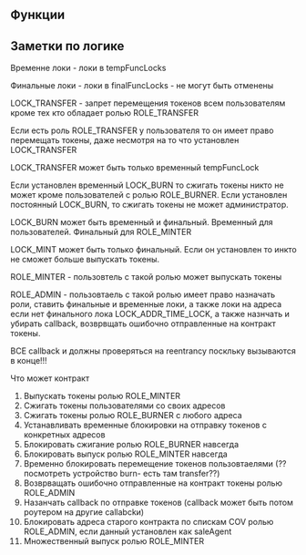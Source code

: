 ## Функции

## Заметки по логике

Временне локи - локи в tempFuncLocks

Финальные локи - локи в finalFuncLocks - не могут быть отменены

LOCK_TRANSFER - запрет перемещения токенов всем пользователям кроме тех кто обладает ролью ROLE_TRANSFER

Если есть роль ROLE_TRANSFER у пользователя то он имеет право перемещать токены, даже несмотря на то что установлен LOCK_TRANSFER

LOCK_TRANSFER может быть только временный tempFuncLock

Если установлен временный LOCK_BURN то сжигать токены никто не может кроме пользователей с ролью ROLE_BURNER. Если установлен постоянный LOCK_BURN, то сжигать токены не может администратор. 

LOCK_BURN может быть временный и финальный. Временный  для пользователей. Финальный для ROLE_MINTER

LOCK_MINT может быть только финальный. Если он установлен то инкто не сможет больше выпускать токены. 

ROLE_MINTER - пользовтель с такой ролью может выпускать токены

ROLE_ADMIN - пользовтаель с такой ролью имеет право назначать роли, ставить финальные и временные локи, а также локи на адреса если нет финального лока LOCK_ADDR_TIME_LOCK, а также назнчать и убирать callback, возврвщать ошибочно отправленные на контракт токены.

ВСЕ callback и должны проверяться на reentrancy поскльку вызываются в конце!!!

Что может контракт
1. Выпускать токены ролью ROLE_MINTER
2. Сжигать токены пользователями со своих адресов
3. Сжигать токены ролью ROLE_BURNER с любого адреса
3. Устанавливать временные блокировки на отправку токенов с конкретных адресов
4. Блокировать сжигание ролью ROLE_BURNER навсегда
5. Блокировать выпуск ролью ROLE_MINTER навсегда
6. Временно блокировать перемещение токенов пользовтаелями (?? посмотреть устройство burn- есть там transfer??)
7. Возврващать ошибочно отправленные на контракт токены ролью ROLE_ADMIN
8. Назанчать сallback по отправке токенов (callback может быть потом роутером на другие callabckи)
9. Блокировать адреса старого контракта по спискам COV ролью ROLE_ADMIN, если данный установлен как saleAgent
10. Множественный выпуск ролью ROLE_MINTER






